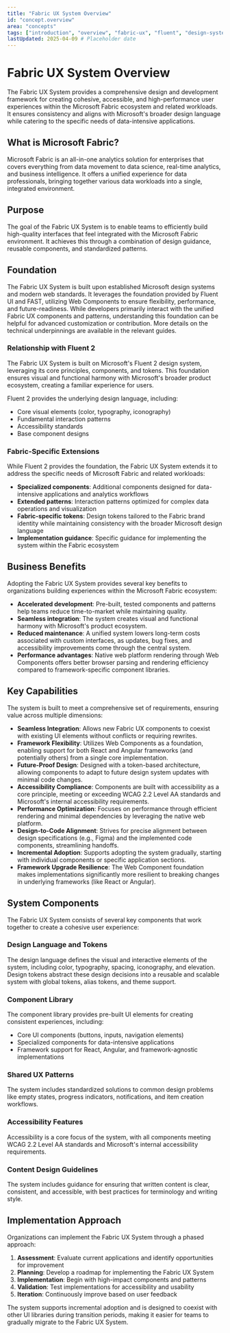 ```yaml
---
title: "Fabric UX System Overview"
id: "concept.overview"
area: "concepts"
tags: ["introduction", "overview", "fabric-ux", "fluent", "design-system"]
lastUpdated: 2025-04-09 # Placeholder date
---
```


# Fabric UX System Overview

The Fabric UX System provides a comprehensive design and development framework for creating cohesive, accessible, and high-performance user experiences within the Microsoft Fabric ecosystem and related workloads. It ensures consistency and aligns with Microsoft's broader design language while catering to the specific needs of data-intensive applications.

## What is Microsoft Fabric?

Microsoft Fabric is an all-in-one analytics solution for enterprises that covers everything from data movement to data science, real-time analytics, and business intelligence. It offers a unified experience for data professionals, bringing together various data workloads into a single, integrated environment.

## Purpose

The goal of the Fabric UX System is to enable teams to efficiently build high-quality interfaces that feel integrated with the Microsoft Fabric environment. It achieves this through a combination of design guidance, reusable components, and standardized patterns.

## Foundation

The Fabric UX System is built upon established Microsoft design systems and modern web standards. It leverages the foundation provided by Fluent UI and FAST, utilizing Web Components to ensure flexibility, performance, and future-readiness. While developers primarily interact with the unified Fabric UX components and patterns, understanding this foundation can be helpful for advanced customization or contribution. More details on the technical underpinnings are available in the relevant guides.

### Relationship with Fluent 2

The Fabric UX System is built on Microsoft's Fluent 2 design system, leveraging its core principles, components, and tokens. This foundation ensures visual and functional harmony with Microsoft's broader product ecosystem, creating a familiar experience for users.

Fluent 2 provides the underlying design language, including:
- Core visual elements (color, typography, iconography)
- Fundamental interaction patterns
- Accessibility standards
- Base component designs

### Fabric-Specific Extensions

While Fluent 2 provides the foundation, the Fabric UX System extends it to address the specific needs of Microsoft Fabric and related workloads:

- **Specialized components**: Additional components designed for data-intensive applications and analytics workflows
- **Extended patterns**: Interaction patterns optimized for complex data operations and visualization
- **Fabric-specific tokens**: Design tokens tailored to the Fabric brand identity while maintaining consistency with the broader Microsoft design language
- **Implementation guidance**: Specific guidance for implementing the system within the Fabric ecosystem

## Business Benefits

Adopting the Fabric UX System provides several key benefits to organizations building experiences within the Microsoft Fabric ecosystem:

- **Accelerated development**: Pre-built, tested components and patterns help teams reduce time-to-market while maintaining quality.
- **Seamless integration**: The system creates visual and functional harmony with Microsoft's product ecosystem.
- **Reduced maintenance**: A unified system lowers long-term costs associated with custom interfaces, as updates, bug fixes, and accessibility improvements come through the central system.
- **Performance advantages**: Native web platform rendering through Web Components offers better browser parsing and rendering efficiency compared to framework-specific component libraries.

## Key Capabilities

The system is built to meet a comprehensive set of requirements, ensuring value across multiple dimensions:

*   **Seamless Integration**: Allows new Fabric UX components to coexist with existing UI elements without conflicts or requiring rewrites.
*   **Framework Flexibility**: Utilizes Web Components as a foundation, enabling support for both React and Angular frameworks (and potentially others) from a single core implementation.
*   **Future-Proof Design**: Designed with a token-based architecture, allowing components to adapt to future design system updates with minimal code changes.
*   **Accessibility Compliance**: Components are built with accessibility as a core principle, meeting or exceeding WCAG 2.2 Level AA standards and Microsoft's internal accessibility requirements.
*   **Performance Optimization**: Focuses on performance through efficient rendering and minimal dependencies by leveraging the native web platform.
*   **Design-to-Code Alignment**: Strives for precise alignment between design specifications (e.g., Figma) and the implemented code components, streamlining handoffs.
*   **Incremental Adoption**: Supports adopting the system gradually, starting with individual components or specific application sections.
*   **Framework Upgrade Resilience**: The Web Component foundation makes implementations significantly more resilient to breaking changes in underlying frameworks (like React or Angular).

## System Components

The Fabric UX System consists of several key components that work together to create a cohesive user experience:

### Design Language and Tokens

The design language defines the visual and interactive elements of the system, including color, typography, spacing, iconography, and elevation. Design tokens abstract these design decisions into a reusable and scalable system with global tokens, alias tokens, and theme support.

### Component Library

The component library provides pre-built UI elements for creating consistent experiences, including:
- Core UI components (buttons, inputs, navigation elements)
- Specialized components for data-intensive applications
- Framework support for React, Angular, and framework-agnostic implementations

### Shared UX Patterns

The system includes standardized solutions to common design problems like empty states, progress indicators, notifications, and item creation workflows.

### Accessibility Features

Accessibility is a core focus of the system, with all components meeting WCAG 2.2 Level AA standards and Microsoft's internal accessibility requirements.

### Content Design Guidelines

The system includes guidance for ensuring that written content is clear, consistent, and accessible, with best practices for terminology and writing style.

## Implementation Approach

Organizations can implement the Fabric UX System through a phased approach:

1. **Assessment**: Evaluate current applications and identify opportunities for improvement
2. **Planning**: Develop a roadmap for implementing the Fabric UX System
3. **Implementation**: Begin with high-impact components and patterns
4. **Validation**: Test implementations for accessibility and usability
5. **Iteration**: Continuously improve based on user feedback

The system supports incremental adoption and is designed to coexist with other UI libraries during transition periods, making it easier for teams to gradually migrate to the Fabric UX System. 